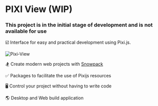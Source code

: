 # PIXI View (WIP)

### This project is in the initial stage of development and is not available for use

:ballot_box_with_check: Interface for easy and practical development using Pixi.js.

![Pixi-View](https://i.imgur.com/k8hdyNR.png)

:snowboarder: Create modern web projects with [Snowpack](https://www.snowpack.dev/)

:white_check_mark: Packages to facilitate the use of Pixijs resources

:desktop_computer: Control your project without having to write code

:earth_americas: Desktop and Web build application
